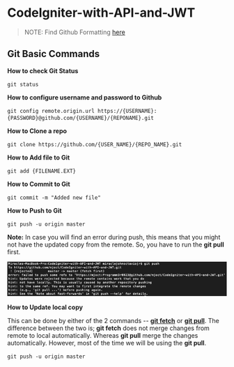 # CodeIgniter-with-API-and-JWT

> NOTE: Find Github Formatting [here](https://docs.github.com/en/free-pro-team@latest/github/writing-on-github/basic-writing-and-formatting-syntax)

## Git Basic Commands
**How to check Git Status**
```
git status 
```

**How to configure username and password to Github**
```
git config remote.origin.url https://{USERNAME}:{PASSWORD}@github.com/{USERNAME}/{REPONAME}.git
```

**How to Clone a repo**
```
git clone https://github.com/{USER_NAME}/{REPO_NAME}.git
```

**How to Add file to Git**
```
git add {FILENAME.EXT} 
```

**How to Commit to Git**
```
git commit -m "Added new file"
```

**How to Push to Git**
```
git push -u origin master
```
**Note:** In case you will find an error during push, this means that you might not have the updated copy from the remote. So, you have to run the **git pull** first.

![alt text](https://raw.githubusercontent.com/mjoct/CodeIgniter-with-API-and-JWT/master/Screen%20Shot%202020-10-01%20at%203.17.11%20pm.png)

**How to Update local copy**

This can be done by either of the 2 commands -- **[git fetch](https://www.atlassian.com/git/tutorials/syncing/git-fetch)** or **[git pull](https://www.atlassian.com/git/tutorials/syncing/git-pull)**. The difference between the two is; **git fetch** does not merge changes from remote to local automatically. Whereas **git pull** merge the changes automatically. However, most of the time we will be using the **git pull**.

```
git push -u origin master
```


